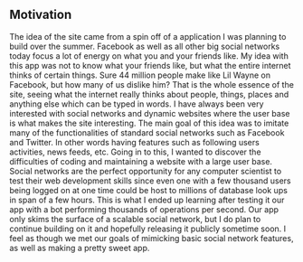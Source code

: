 Motivation
------------
The idea of the site came from a spin off of a application I was planning to build over the summer.  Facebook as well as all other big social networks today focus a lot of energy on what you and your friends like.  My idea with this app was not to know what your friends like, but what the entire internet thinks of certain things.  Sure 44 million people make like Lil Wayne on Facebook, but how many of us dislike him?  That is the whole essence of the site, seeing what the internet really thinks about people, things, places and anything else which can be typed in words. I have always been very interested with social networks and dynamic websites where the user base is what makes the site interesting.  The main goal of this idea was to imitate many of the functionalities of standard social networks such as Facebook and Twitter.  In other words having features such as following users activities, news feeds, etc. Going in to this, I wanted to discover the difficulties of coding and maintaining a website with a large user base.  Social networks are the perfect opportunity for any computer scientist to test their web development skills since even one with a few thousand users being logged on at one time could be host to millions of database look ups in span of a few hours.  This is what I ended up learning after testing it our app with a bot performing thousands of operations per second.  Our app only skims the surface of a scalable social network, but I do plan to continue building on it and hopefully releasing it publicly sometime soon.  I feel as though we met our goals of mimicking basic social network features, as well as making a pretty sweet app.
